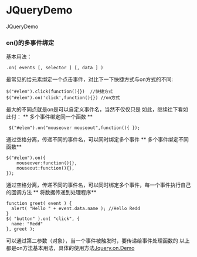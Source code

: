 # JQueryDemo
JQueryDemo
### on()的多事件绑定
基本用法：
```
.on( events [, selector ] [, data ] )
```
最常见的给元素绑定一个点击事件，对比下一下快捷方式与on方式的不同:
```
$("#elem").click(function(){})  //快捷方式
$("#elem").on('click',function(){}) //on方式
```
最大的不同点就是on是可以自定义事件名，当然不仅仅只是 如此，继续往下看如此付：
** 多个事件绑定同一个函数 **
```
 $("#elem").on("mouseover mouseout",function(){ });
```
通过空格分离，传递不同的事件名，可以同时绑定多个事件
**  多个事件绑定不同函数**
```
$("#elem").on({
    mouseover:function(){},  
    mouseout:function(){},
});
```
通过空格分离，传递不同的事件名，可以同时绑定多个事件，每一个事件执行自己的回调方法
** 将数据传递到处理程序**
```
function greet( event ) {
  alert( "Hello " + event.data.name ); //Hello Redd
}
$( "button" ).on( "click", {
  name: "Redd"
}, greet );
```
可以通过第二参数（对象），当一个事件被触发时，要传递给事件处理函数的
以上都是on方法基本用法，具体的使用方法[Jquery.on.Demo](https://github.com/HappyRedd/JQueryDemo/edit/master/Jquery.on.Demo.html)
